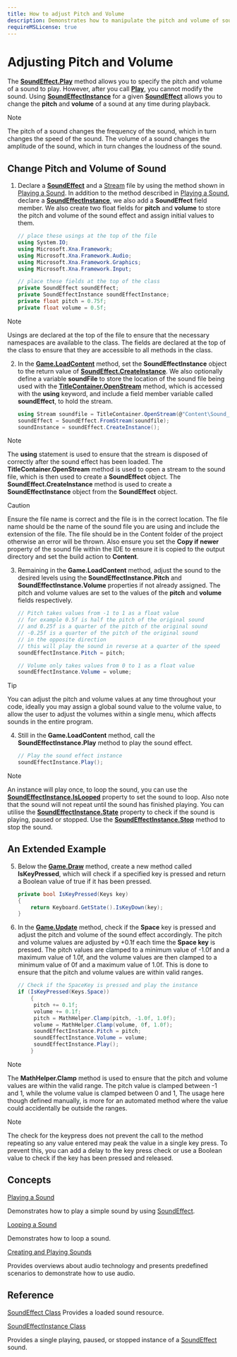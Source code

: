 ```yaml
---
title: How to adjust Pitch and Volume
description: Demonstrates how to manipulate the pitch and volume of sound effects as they play.
requireMSLicense: true
---
```


# Adjusting Pitch and Volume

The **[SoundEffect.Play](xref:Microsoft.Xna.Framework.Audio.SoundEffect.Play#Microsoft_Xna_Framework_Audio_SoundEffect_Play)** method allows you to specify the pitch and volume of a sound to play. However, after you call **[Play](xref:Microsoft.Xna.Framework.Audio.SoundEffect.Play#Microsoft_Xna_Framework_Audio_SoundEffect_Play)**, you cannot modify the sound. Using **[SoundEffectInstance](xref:Microsoft.Xna.Framework.Audio.SoundEffectInstance#Microsoft_Xna_Framework_Audio_SoundEffectInstance)** for a given **[SoundEffect](xref:Microsoft.Xna.Framework.Audio.SoundEffect#Microsoft_Xna_Framework_Audio_SoundEffect)** allows you to change the **pitch** and **volume** of a sound at any time during playback.

> [!NOTE]
> The pitch of a sound changes the frequency of the sound, which in turn changes the speed of the sound. The volume of a sound changes the amplitude of the sound, which in turn changes the loudness of the sound.

## Change Pitch and Volume of Sound

1. Declare a **[SoundEffect](xref:Microsoft.Xna.Framework.Audio.SoundEffect#Microsoft_Xna_Framework_Audio_SoundEffect)** and a [Stream](http://msdn.microsoft.com/en-us/library/system.io.stream.aspx) file by using the method shown in [Playing a Sound](HowTo_PlayASound.md). In addition to the method described in [Playing a Sound](HowTo_PlayASound.md), declare a **[SoundEffectInstance](xref:Microsoft.Xna.Framework.Audio.SoundEffectInstance#Microsoft_Xna_Framework_Audio_SoundEffectInstance)**, we also add a **SoundEffect** field member. We also create two float fields for **pitch** and **volume** to store the pitch and volume of the sound effect and assign initial values to them.

    ```csharp
    // place these usings at the top of the file
    using System.IO;
    using Microsoft.Xna.Framework;
    using Microsoft.Xna.Framework.Audio;
    using Microsoft.Xna.Framework.Graphics;
    using Microsoft.Xna.Framework.Input;

    // place these fields at the top of the class
    private SoundEffect soundEffect;
    private SoundEffectInstance soundEffectInstance;
    private float pitch = 0.75f;
    private float volume = 0.5f;
    ```

> [!NOTE]
> Usings are declared at the top of the file to ensure that the necessary namespaces are available to the class. The fields are declared at the top of the class to ensure that they are accessible to all methods in the class.

2. In the **[Game.LoadContent](xref:Microsoft.Xna.Framework.Game.LoadContent)** method, set the **SoundEffectInstance** object to the return value of **[SoundEffect.CreateInstance](xref:Microsoft.Xna.Framework.Audio.SoundEffect.CreateInstance#Microsoft_Xna_Framework_Audio_SoundEffect_CreateInstance)**. We also optionally define a variable **soundFile** to store the location of the sound file being used with the **[TitleContainer.OpenStream](xref:Microsoft.Xna.Framework.TitleContainer.OpenStream)** method, which is accessed with the  **using** keyword, and include a field member variable called **soundEffect**, to hold the stream.

    ```csharp
    using Stream soundfile = TitleContainer.OpenStream(@"Content\Sound__FileName.wav");
    soundEffect = SoundEffect.FromStream(soundfile);
    soundInstance = soundEffect.CreateInstance();
    ```

> [!NOTE]
> The **using** statement is used to ensure that the stream is disposed of correctly after the sound effect has been loaded. The **TitleContainer.OpenStream** method is used to open a stream to the sound file, which is then used to create a **SoundEffect** object. The **SoundEffect.CreateInstance** method is used to create a **SoundEffectInstance** object from the **SoundEffect** object.

> [!CAUTION]
> Ensure the file name is correct and the file is in the correct location. The file name should be the name of the sound file you are using and include the extension of the file. The file should be in the Content folder of the project otherwise an error will be thrown. Also ensure you set the **Copy if newer** property of the sound file within the IDE to ensure it is copied to the output directory and set the build action to **Content**.

3. Remaining in the **Game.LoadContent**  method, adjust the sound to the desired levels using the **SoundEffectInstance.Pitch** and **SoundEffectInstance.Volume** properties if not already assigned. The pitch and volume values are set to the values of the **pitch** and **volume** fields respectively.

    ```csharp
    // Pitch takes values from -1 to 1 as a float value    
    // for example 0.5f is half the pitch of the original sound
    // and 0.25f is a quarter of the pitch of the original sound    
    // -0.25f is a quarter of the pitch of the original sound
    // in the opposite direction
    // this will play the sound in reverse at a quarter of the speed
    soundEffectInstance.Pitch = pitch;

    // Volume only takes values from 0 to 1 as a float value
    soundEffectInstance.Volume = volume;
    ```

> [!TIP]
> You can adjust the pitch and volume values at any time throughout your code, ideally you may assign a global sound value to the volume value, to allow the user to adjust the volumes within a single menu, which affects sounds in the entire program.

4. Still in the **Game.LoadContent** method, call the **SoundEffectInstance.Play** method to play the sound effect.

    ```csharp
    // Play the sound effect instance
    soundEffectInstance.Play();
    ```

> [!NOTE]
> An instance will play once, to loop the sound, you can use the **[SoundEffectInstance.IsLooped](xref:Microsoft.Xna.Framework.Audio.SoundEffectInstance.IsLooped#Microsoft_Xna_Framework_Audio_SoundEffectInstance_IsLooped)** property to set the sound to loop. Also note that the sound will not repeat until the sound has finished playing. You can utilise the **[SoundEffectInstance.State](xref:Microsoft.Xna.Framework.Audio.SoundEffectInstance.State#Microsoft_Xna_Framework_Audio_SoundEffectInstance_State)** property to check if the sound is playing, paused or stopped. Use the **[SoundEffectInstance.Stop](xref:Microsoft.Xna.Framework.Audio.SoundEffectInstance.Stop#Microsoft_Xna_Framework_Audio_SoundEffectInstance_Stop)** method to stop the sound.

## An Extended Example

5. Below the **[Game.Draw](xref:Microsoft.Xna.Framework.Game.Draw#Microsoft_Xna_Framework_Game_Draw_Microsoft_Xna_Framework_GameTime_)** method, create a new method called **IsKeyPressed**, which will check if a specified key is pressed and return a Boolean value of true if it has been pressed.

    ```csharp
    private bool IsKeyPressed(Keys key)
    {
        return Keyboard.GetState().IsKeyDown(key);
    }
    ```

6. In the **[Game.Update](xref:Microsoft.Xna.Framework.Game.Update#Microsoft_Xna_Framework_Game_Update_Microsoft_Xna_Framework_GameTime_)** method, check if the **Space** key is pressed and adjust the pitch and volume of the sound effect accordingly. The pitch and volume values are adjusted by +0.1f each time the **Space key** is pressed. The pitch values are clamped to a minimum value of -1.0f and a maximum value of 1.0f, and the volume values are then clamped to a minimum value of 0f and a maximum value of 1.0f. This is done to ensure that the pitch and volume values are within valid ranges.

    ```csharp
    // Check if the SpaceKey is pressed and play the instance
    if (IsKeyPressed(Keys.Space))
        {
         pitch += 0.1f;
         volume += 0.1f;
         pitch = MathHelper.Clamp(pitch, -1.0f, 1.0f);
         volume = MathHelper.Clamp(volume, 0f, 1.0f);
         soundEffectInstance.Pitch = pitch;
         soundEffectInstance.Volume = volume;
         soundEffectInstance.Play();
        }
    ```

 > [!NOTE]
 > The **MathHelper.Clamp** method is used to ensure that the pitch and volume values are within the valid range. The pitch value is clamped between -1 and 1, while the volume value is clamped between 0 and 1, The usage here though defined manually, is more for an automated method where the value could accidentally be outside the ranges.

 > [!NOTE]
 > The check for the keypress does not prevent the call to the method repeating so any value entered may peak the value in a single key press. To prevent this, you can add a delay to the key press check or use a Boolean value to check if the key has been pressed and released.

## Concepts

[Playing a Sound](HowTo_PlayASound.md)

Demonstrates how to play a simple sound by using [SoundEffect](xref:Microsoft.Xna.Framework.Audio.SoundEffect#Microsoft_Xna_Framework_Audio_SoundEffect).

[Looping a Sound](HowTo_LoopASound.md)

Demonstrates how to loop a sound.

[Creating and Playing Sounds](../../whatis/WhatIs_Audio.md)

Provides overviews about audio technology and presents predefined scenarios to demonstrate how to use audio.

## Reference

[SoundEffect Class](xref:Microsoft.Xna.Framework.Audio.SoundEffect#Microsoft_Xna_Framework_Audio_SoundEffect)
Provides a loaded sound resource.

[SoundEffectInstance Class](xref:Microsoft.Xna.Framework.Audio.SoundEffectInstance#Microsoft_Xna_Framework_Audio_SoundEffectInstance_Class)

Provides a single playing, paused, or stopped instance of a [SoundEffect](xref:Microsoft.Xna.Framework.Audio.SoundEffect#Microsoft_Xna_Framework_Audio_SoundEffect) sound.
